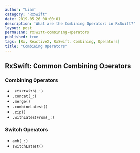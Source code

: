 ```yaml
---
author: "Liam"
category: "RxSwift"
date: 2019-05-26 00:00:01
description: "What are the Combining Operators in RxSwift?"
layout: post
permalink: rxswift-combining-operators
published: true
tags: [Rx, ReactiveX, RxSwift, Combining, Operators]
title: "Combining Operators"
---
```


## RxSwift: Common Combining Operators

### Combining Operators
- `.startWith(_:)`
- `.concat(_:)`
- `.merge()`
- `.combineLatest()`
- `.zip()`
- `.withLatestFrom(_:)`

### Switch Operators
- `amb(_:)`
- `switchLatest()`
